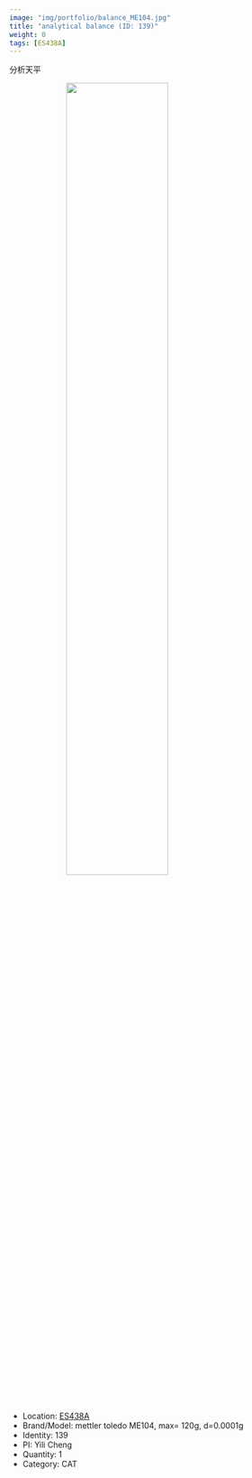 ```yaml
---
image: "img/portfolio/balance_ME104.jpg"
title: "analytical balance (ID: 139)"
weight: 0
tags: [ES438A]
---
```


分析天平

<!--more-->

<img src="../../img/portfolio/balance_ME104.jpg" width="60%" style="display: block; margin: auto;">

- Location: [ES438A](../../tags/es438a)
- Brand/Model: mettler toledo ME104, max= 120g, d=0.0001g
- Identity: 139
- PI: Yili Cheng
- Quantity: 1
- Category: CAT






